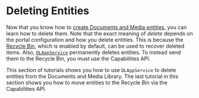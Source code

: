 # Deleting Entities

Now that you know how to 
[create Documents and Media entities](liferay.com), you can learn how to delete 
them. Note that the exact meaning of *delete* depends on the portal 
configuration and how you delete entities. This is because the 
[Recycle Bin](/discover/portal/-/knowledge_base/7-1/restoring-deleted-assets), 
which is enabled by default, can be used to recover deleted items. Also, 
[`DLAppService`](@platform-ref@/7.1-latest/javadocs/portal-kernel/com/liferay/document/library/kernel/service/DLAppService.html) 
permanently deletes entities. To instead send them to the Recycle Bin, you must 
use the Capabilities API. 

This section of tutorials shows you how to use `DLAppService` to delete entities 
from the Documents and Media Library. The last tutorial in this section shows 
you how to move entities to the Recycle Bin via the Capabilities API. 

